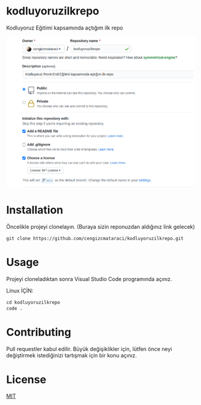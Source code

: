 # kodluyoruzilkrepo
Kodluyoruz Eğitimi kapsamında açtığım ilk repo

![gorselKODLUYORUZ](https://github.com/Kodluyoruz/taskforce/raw/main/git/odev1/figures/github.png)


# Installation

Öncelikle projeyi clonelayın. (Buraya sizin reponuzdan aldığınız link gelecek)

```
git clone https://github.com/cengizcmataraci/kodluyoruzilkrepo.git
```

# Usage

Projeyi cloneladıktan sonra Visual Studio Code programında açınız.

Linux İÇİN:


```
cd kodluyoruzilkrepo
code .
```

# Contributing

Pull requestler kabul edilir. Büyük değişiklikler için, lütfen önce neyi değiştirmek istediğinizi tartışmak için bir konu açınız.

# License

[MIT](https://choosealicense.com/licenses/mit/)